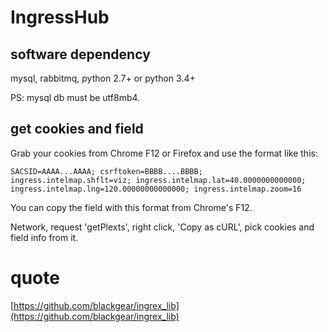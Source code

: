 # IngressHub

## software dependency

mysql, rabbitmq, python 2.7+ or python 3.4+

PS: mysql db must be utf8mb4.

## get cookies and field

Grab your cookies from Chrome F12 or Firefox and use the format like this:

    SACSID=AAAA...AAAA; csrftoken=BBBB....BBBB; ingress.intelmap.shflt=viz; ingress.intelmap.lat=40.0000000000000; ingress.intelmap.lng=120.00000000000000; ingress.intelmap.zoom=16

You can copy the field with this format from Chrome's F12.

Network, request 'getPlexts', right click, 'Copy as cURL', pick cookies and field info from it.

# quote
[https://github.com/blackgear/ingrex_lib](https://github.com/blackgear/ingrex_lib)
